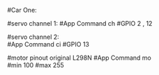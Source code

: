 #Car One:

#servo channel 1:
#App Command ch
#GPIO 2 , 12
	  
#servo channel 2:  
#App Command ci
#GPIO 13

#motor pinout original L298N
#App Command mo   
#min 100
#max 255
